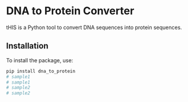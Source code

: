 # DNA to Protein Converter

tHIS is a Python tool to convert DNA sequences into protein sequences.

## Installation

To install the package, use:

```sh
pip install dna_to_protein
# sample1
# sample1
# sample2
# sample2
